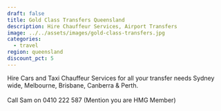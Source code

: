 ```yaml
---
draft: false
title: Gold Class Transfers Queensland
description: Hire Chauffeur Services, Airport Transfers
image: ../../assets/images/gold-class-transfers.jpg
categories:
  - travel
region: queensland
discount_pct: 5
---
```


Hire Cars and Taxi Chauffeur Services for all your transfer needs Sydney wide, Melbourne, Brisbane, Canberra & Perth.\
\
Call Sam on 0410 222 587 (Mention you are HMG Member)
